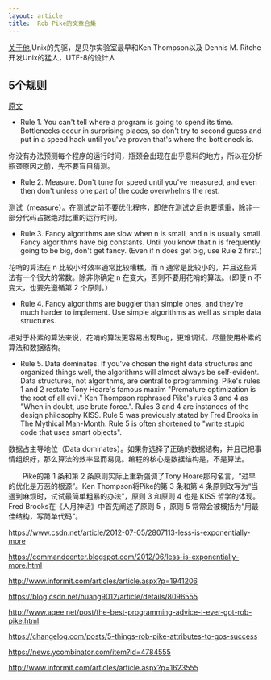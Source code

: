 ```yaml
---
layout: article
title:  Rob Pike的文章合集
---
```

[关于他](https://usesthis.com/interviews/rob.pike/),Unix的先驱，是贝尔实验室最早和Ken Thompson以及 Dennis M. Ritche 开发Unix的猛人，UTF-8的设计人



## 5个规则

[原文](http://users.ece.utexas.edu/~adnan/pike.html)


- Rule 1. You can't tell where a program is going to spend its time. Bottlenecks occur in surprising places, so don't try to second guess and put in a speed hack until you've proven that's where the bottleneck is.

你没有办法预测每个程序的运行时间，瓶颈会出现在出乎意料的地方，所以在分析瓶颈原因之前，先不要盲目猜测。


- Rule 2. Measure. Don't tune for speed until you've measured, and even then don't unless one part of the code overwhelms the rest.

测试（measure）。在测试之前不要优化程序，即使在测试之后也要慎重，除非一部分代码占据绝对比重的运行时间。

- Rule 3. Fancy algorithms are slow when n is small, and n is usually small. Fancy algorithms have big constants. Until you know that n is frequently going to be big, don't get fancy. (Even if n does get big, use Rule 2 first.)

花哨的算法在 n 比较小时效率通常比较糟糕，而 n 通常是比较小的，并且这些算法有一个很大的常数。除非你确定 n 在变大，否则不要用花哨的算法。（即便 n 不变大，也要先遵循第 2 个原则。）

- Rule 4. Fancy algorithms are buggier than simple ones, and they're much harder to implement. Use simple algorithms as well as simple data structures.

相对于朴素的算法来说，花哨的算法更容易出现Bug，更难调试。尽量使用朴素的算法和数据结构。

- Rule 5. Data dominates. If you've chosen the right data structures and organized things well, the algorithms will almost always be self-evident. Data structures, not algorithms, are central to programming.
Pike's rules 1 and 2 restate Tony Hoare's famous maxim "Premature optimization is the root of all evil." Ken Thompson rephrased Pike's rules 3 and 4 as "When in doubt, use brute force.". Rules 3 and 4 are instances of the design philosophy KISS. Rule 5 was previously stated by Fred Brooks in The Mythical Man-Month. Rule 5 is often shortened to "write stupid code that uses smart objects".

数据占主导地位（Data dominates）。如果你选择了正确的数据结构，并且已把事情组织好，那么算法的效率显而易见。编程的核心是数据结构是，不是算法。

　　Pike的第 1 条和第 2 条原则实际上重新强调了Tony Hoare那句名言，“过早的优化是万恶的根源”。Ken Thompson将Pike的第 3 条和第 4 条原则改写为“当遇到麻烦时，试试最简单粗暴的办法”，原则 3 和原则 4 也是 KISS 哲学的体现。Fred Brooks在《人月神话》中首先阐述了原则 5 ，原则 5 常常会被概括为“用最佳结构，写简单代码”。



https://www.csdn.net/article/2012-07-05/2807113-less-is-exponentially-more


https://commandcenter.blogspot.com/2012/06/less-is-exponentially-more.html


http://www.informit.com/articles/article.aspx?p=1941206


https://blog.csdn.net/huang9012/article/details/8096555


http://www.aqee.net/post/the-best-programming-advice-i-ever-got-rob-pike.html


https://changelog.com/posts/5-things-rob-pike-attributes-to-gos-success


https://news.ycombinator.com/item?id=4784555


http://www.informit.com/articles/article.aspx?p=1623555